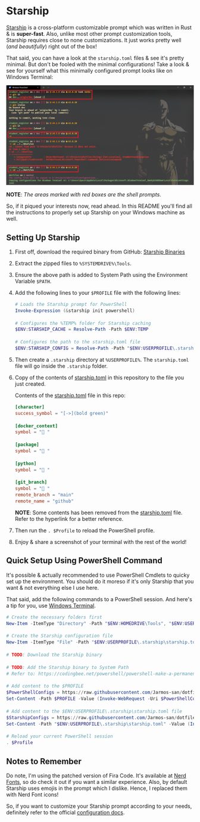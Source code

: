 # Starship

[Starship][Starship] is a cross-platform customizable prompt which was written in Rust & is **super-fast**. Also, unlike most other prompt customization tools, Starship requires close to none customizations. It just works pretty well (_and beautifully_) right out of the box!

That said, you can have a look at the `starship.toml` files & see it's pretty minimal. But don't be fooled with the minimal configurations! Take a look & see for yourself what this minimally configured prompt looks like on Windows Terminal:

![Starship Prompt screenshot](../../assets/starship_prompt.PNG)

**NOTE**: _The areas marked with red boxes are the shell prompts._

So, if it piqued your interests now, read ahead. In this README you'll find all the instructions to properly set up Starship on your Windows machine as well.

## Setting Up Starship
<!-- TODO: Recommend the automated install script -->
1. First off, download the required binary from GitHub: [Starship Binaries][Starship Binaries]
2. Extract the zipped files to `%SYSTEMDRIVE%\Tools`.
3. Ensure the above path is added to System Path using the Environment Variable `$PATH`.
4. Add the following lines to your `$PROFILE` file with the following lines:

    ```powershell
    # Loads the Starship prompt for PowerShell
    Invoke-Expression (&starship init powershell)

    # Configures the %TEMP% folder for Starship caching
    $ENV:STARSHIP_CACHE = Resolve-Path -Path $ENV:TEMP

    # Configures the path to the starship.toml file
    $ENV:STARSHIP_CONFIG = Resolve-Path -Path "$ENV:USERPROFILE\.starship\starship.toml
    ```

5. Then create a `.starship` directory at `%USERPROFILE%`. The `starship.toml` file will go inside the `.starship` folder.
6. Copy of the contents of [starship.toml](starship.toml) in this repository to the file you just created.

    Contents of the [starship.toml](starship.toml) file in this repo:

    ```toml
    [character]
    success_symbol = "[->](bold green)"

    [docker_context]
    symbol = " "

    [package]
    symbol = " "

    [python]
    symbol = " "

    [git_branch]
    symbol = " "
    remote_branch = "main"
    remote_name = "github"
    ```

    **NOTE**: Some contents has been removed from the [starship.toml](starship.toml) file. Refer to the hyperlink for a better reference.

7. Then run the `. $Profile` to reload the PowerShell profile.
8. Enjoy & share a screenshot of your terminal with the rest of the world!

## Quick Setup Using PowerShell Command

It's possible & actually recommended to use PowerShell Cmdlets to quicky set up the environment. You should do it moreso if it's only Starship that you want & not everything else I use here.

That said, add the following commands to a PowerShell session. And here's a tip for you, use [Windows Terminal](../windows-terminal).

```powershell
# Create the necessary folders first
New-Item -ItemType "Directory" -Path "$ENV:HOMEDRIVE\Tools", "$ENV:USERPROFILE\.starship" -Force

# Create the Starship configuration file
New-Item -ItemType "File" -Path "$ENV:USERPROFILE\.starship\starship.toml"

# TODO: Download the Starship binary

# TODO: Add the Starship binary to System Path 
# Refer to: https://codingbee.net/powershell/powershell-make-a-permanent-change-to-the-path-environment-variable

# Add content to the $PROFILE
$PowerShellConfigs = https://raw.githubusercontent.com/Jarmos-san/dotfiles-windows/master/configurations/windows-powershell/Microsoft.PowerShell_profile.ps1
Set-Content -Path $PROFILE -Value (Invoke-WebRequest -Uri $PowerShellConfigs).Content

# Add content to the $ENV:USERPROFILE\.starship\starship.toml file
$StarshipConfigs = https://raw.githubusercontent.com/Jarmos-san/dotfiles-windows/master/configurations/starship/starship.toml
Set-Content -Path "$ENV:USERPROFILE\.starship\starship.toml" -Value (Invoke-WebRequest -Uri $StarshipConfigs).Content

# Reload your current PowerShell session
. $Profile
```

## Notes to Remember

Do note, I'm using the patched version of Fira Code. It's available at [Nerd Fonts][Nerd Fonts], so do check it out if you want a similar experience. Also, by default Starship uses emojis in the prompt which I dislike. Hence, I replaced them with Nerd Font icons!

So, if you want to customize your Starship prompt according to your needs, definitely refer to the official [configuration docs][Starship Configurations].

<!-- Reference Links -->
[Starship]: https://starship.rs/
[Starship Binaries]: https://github.com/starship/starship/releases
[Nerd Fonts]: https://www.nerdfonts.com/
[Starship Configurations]: https://starship.rs/config/
